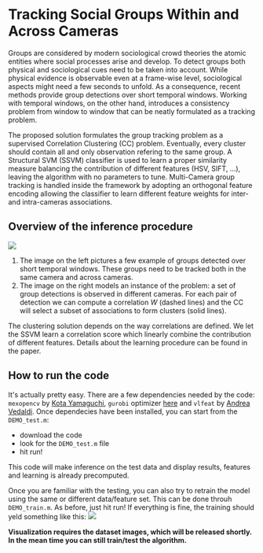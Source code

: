 # Tracking Social Groups Within and Across Cameras
Groups are considered by modern sociological crowd theories the atomic entities where social processes arise and develop. To detect groups both physical and sociological cues need to be taken into account. While physical evidence is observable even at a frame-wise level, sociological aspects might need a few seconds to unfold. As a consequence, recent methods provide group detections over short temporal windows. Working with temporal windows, on the other hand, introduces a consistency problem from window to window that can be neatly formulated as a tracking problem.

The proposed solution formulates the group tracking problem as a supervised Correlation Clustering (CC) problem. Eventually, every cluster should contain all and only observation refering to the same group. A Structural SVM (SSVM) classifier is used to learn a proper similarity measure balancing the contribution of different features (HSV, SIFT, ...), leaving the algorithm with no parameters to tune. Multi-Camera group tracking is handled inside the framework by adopting an orthogonal feature encoding allowing the classifier to learn different feature weights for inter- and intra-cameras associations.

## Overview of the inference procedure
![](http://www.francescosolera.com/images/github/TCSVT_2016_github.png)

1. The image on the left pictures a few example of groups detected over short temporal windows. These groups need to be tracked both in the same camera and across cameras.
2. The image on the right models an instance of the problem: a set of group detections is observed in different cameras. For each pair of detection we can compute a correlation *W* (dashed lines) and the CC will select a subset of associations to form clusters (solid lines).

The clustering solution depends on the way correlations are defined. We let the SSVM learn a correlation score which linearly combine the contribution of different features. Details about the learning procedure can be found in the paper.

## How to run the code
It's actually pretty easy. There are a few dependencies needed by the code: ```mexopencv``` by [Kota Yamaguchi](https://github.com/kyamagu/mexopencv), ```gurobi``` optimizer [here](https://github.com/kyamagu/mexopencv) and ```vlfeat``` by [Andrea Vedaldi](http://www.vlfeat.org). Once dependecies have been installed, you can start from the ```DEMO_test.m```:

- download the code
- look for the ```DEMO_test.m``` file
- hit run!

This code will make inference on the test data and display results, features and learning is already precomputed.

Once you are familiar with the testing, you can also try to retrain the model using the same or different data/feature set. This can be done throuh ```DEMO_train.m```. As before, just hit run! If everything is fine, the training should yeld something like this:
![](http://www.francescosolera.com/images/github/TCSVT_2016_convergence_github.png)

**Visualization requires the dataset images, which will be released shortly. In the mean time you can still train/test the algorithm.**

<!-- ## How to cite
```
F. Solera, S. Calderara, R. Cucchiara
Learning to Divide and Conquer for Online Multi-Target Tracking
in Proceedings of International Converence on Computer Vision (ICCV), Santiago Cile, Dec 12-18, 2015
```
-->
